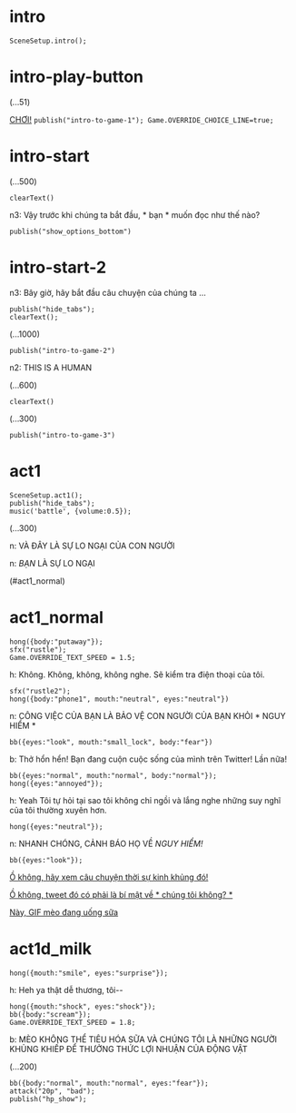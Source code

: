 # intro

`SceneSetup.intro();`

# intro-play-button

(...51)

[CHƠI!](#intro-start) `publish("intro-to-game-1"); Game.OVERRIDE_CHOICE_LINE=true;`

# intro-start

(...500)

`clearText()`

n3: Vậy trước khi chúng ta bắt đầu, * bạn * muốn đọc như thế nào?

`publish("show_options_bottom")`

# intro-start-2

n3: Bây giờ, hãy bắt đầu câu chuyện của chúng ta ...

```
publish("hide_tabs");
clearText();
```

(...1000)

`publish("intro-to-game-2")`

n2: THIS IS A HUMAN

(...600)

`clearText()`

(...300)

`publish("intro-to-game-3")`

# act1

```
SceneSetup.act1();
publish("hide_tabs");
music('battle', {volume:0.5});
```

(...300)

n: VÀ ĐÂY LÀ SỰ LO NGẠI CỦA CON NGƯỜI

n: _BẠN_ LÀ SỰ LO NGẠI

(#act1_normal)


# act1_normal

```
hong({body:"putaway"});
sfx("rustle");
Game.OVERRIDE_TEXT_SPEED = 1.5;
```

h: Không. Không, không, không nghe. Sẽ kiểm tra điện thoại của tôi.

```
sfx("rustle2");
hong({body:"phone1", mouth:"neutral", eyes:"neutral"})
```

n: CÔNG VIỆC CỦA BẠN LÀ BẢO VỆ CON NGƯỜI CỦA BẠN KHỎI * NGUY HIỂM *

`bb({eyes:"look", mouth:"small_lock", body:"fear"})`

b: Thở hổn hển! Bạn đang cuộn cuộc sống của mình trên Twitter! Lần nữa!

```
bb({eyes:"normal", mouth:"normal", body:"normal"});
hong({eyes:"annoyed"});
```

h: Yeah Tôi tự hỏi tại sao tôi không chỉ ngồi và lắng nghe những suy nghĩ của tôi thường xuyên hơn.

`hong({eyes:"neutral"});`

n: NHANH CHÓNG, CẢNH BÁO HỌ VỀ *NGUY HIỂM!*

```
bb({eyes:"look"});
```

[Ồ không, hãy xem câu chuyện thời sự kinh khủng đó!](#act1d_news)

[Ồ không, tweet đó có phải là bí mật về * chúng tôi không? *](#act1d_subtweet)

[Này, GIF mèo đang uống sữa](#act1d_milk)

# act1d_milk

`hong({mouth:"smile", eyes:"surprise"});`

h: Heh ya thật dễ thương, tôi--

```
hong({mouth:"shock", eyes:"shock"});
bb({body:"scream"});
Game.OVERRIDE_TEXT_SPEED = 1.8;
```

b: MÈO KHÔNG THỂ TIÊU HÓA SỮA VÀ CHÚNG TÔI LÀ NHỮNG NGƯỜI KHỦNG KHIẾP ĐỂ THƯỞNG THỨC LỢI NHUẬN CỦA ĐỘNG VẬT

(...200)

```
bb({body:"normal", mouth:"normal", eyes:"fear"});
attack("20p", "bad");
publish("hp_show");
```




